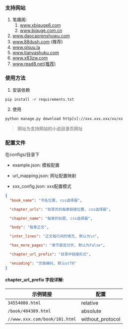 ### 支持网站
1. 笔趣阁:
    1. www.xbiquge6.com
    2. www.biquge.com.cn
2. www.daocaorenshuwu.com
3. www.88dush.com (推荐)
4. www.qisuu.la
5. www.tianyashuku.com
6. www.x83zw.com
7. www.read8.net(推荐)

### 使用方法
1. 安装依赖
```shell script
pip install -r requirements.txt
```
2. 使用
```shell script
python manage.py download http[s]://xxx.xxx.xxx/xx/xx
```
> 网址为支持网站的小说目录页网址

### 配置文件
在configs/目录下

- example.json: 模板配置

- url_mapping.json: 网址配置映射

- xxx_config.json: xxx配置模式

```json
{
  "book_name": "书名位置, css选择器",

  "chapter_urls": "目录页的每章链接位置, css选择器",

  "chapter_name": "每章的标题, css选择器",

  "body": "每章正文",

  "inter_lines": "正文每行间的填充, 默认为\n",

  "has_more_pages": "章节是否分页, 默认为False",

  "chapter_url_prefix": "目录中链接形式",

  "encoding": "页面编码, 默认utf8"
}
```
#### chapter_url_prefix 字段详解:
示例链接 | 配置
-- | --
`34554080.html` | relative
`/book/404389.html` | absolute
`//www.xxx.com/book/101.html` | without_protocol


